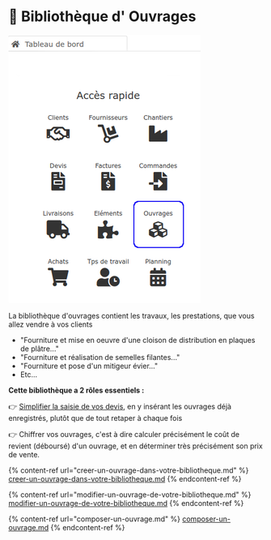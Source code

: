 # 📎 Bibliothèque d' Ouvrages

![](../../../.gitbook/assets/ouvrages-acces-rapide.png)

La bibliothèque d'ouvrages contient les travaux, les prestations, que vous allez vendre à vos clients

* "Fourniture et mise en oeuvre d'une cloison de distribution en plaques de plâtre..."
* "Fourniture et réalisation de semelles filantes..."
* "Fourniture et pose d'un mitigeur évier..."
*   Etc...



**Cette bibliothèque a 2 rôles essentiels :**

:point_right: [Simplifier la saisie de vos devis](../../les-devis/le-devis-en-details/saisir-les-lignes-du-devis/#methodes-de-saisie), en y insérant les ouvrages déjà enregistrés, plutôt que de tout retaper à chaque fois

:point_right: Chiffrer vos ouvrages, c'est à dire calculer précisément le coût de revient (déboursé) d'un ouvrage, et en déterminer très précisément son prix de vente.



{% content-ref url="creer-un-ouvrage-dans-votre-bibliotheque.md" %}
[creer-un-ouvrage-dans-votre-bibliotheque.md](creer-un-ouvrage-dans-votre-bibliotheque.md)
{% endcontent-ref %}

{% content-ref url="modifier-un-ouvrage-de-votre-bibliotheque.md" %}
[modifier-un-ouvrage-de-votre-bibliotheque.md](modifier-un-ouvrage-de-votre-bibliotheque.md)
{% endcontent-ref %}

{% content-ref url="composer-un-ouvrage.md" %}
[composer-un-ouvrage.md](composer-un-ouvrage.md)
{% endcontent-ref %}

